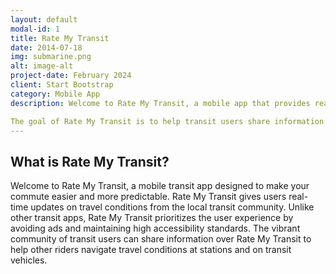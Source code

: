 ```yaml
---
layout: default
modal-id: 1
title: Rate My Transit
date: 2014-07-18
img: submarine.png
alt: image-alt
project-date: February 2024
client: Start Bootstrap
category: Mobile App
description: Welcome to Rate My Transit, a mobile app that provides real time updates on travel conditions from the local transit community. 

The goal of Rate My Transit is to help transit users share information with each other and to make public transit more accessible and enjoyable for all riders.
---
```


## What is Rate My Transit?

Welcome to Rate My Transit, a mobile transit app designed to make your commute easier and more predictable. Rate My Transit gives users real-time updates on travel conditions from the local transit community. Unlike other transit apps, Rate My Transit prioritizes the user experience by avoiding ads and maintaining high accessibility standards. The vibrant community of transit users can share information over Rate My Transit to help other riders navigate travel conditions at stations and on transit vehicles.